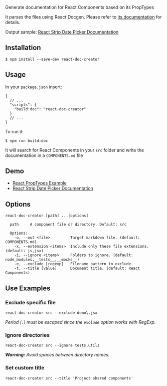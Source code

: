 Generate documentation for React Components based on its PropTypes

It parses the files using React Docgen. Please refer to [its documentation](https://github.com/reactjs/react-docgen#guidelines-for-default-resolvers-and-handlers) for details.

Output sample: [React Strip Date Picker Documentation](https://github.com/crearlink/react-strip-date-picker/blob/develop/DOCUMENTATION.md)

## Installation

`$ npm install --save-dev react-doc-creator`

## Usage

In your `package.json` insert:

```
{
  // ...
  "scripts": {
    "build:doc": "react-doc-creator"
  }
  // ...
}
```

To run it:

`$ npm run build:doc`

It will search for React Components in your `src` folder and write the documentation in a `COMPONENTS.md` file

## Demo

* [React PropTypes Example](https://github.com/crearlink/react-doc-creator/blob/develop/SAMPLE-DOCUMENTATION.md)
* [React Strip Date Picker Documentation](https://github.com/crearlink/react-strip-date-picker/blob/develop/DOCUMENTATION.md)

## Options

```
react-doc-creator [path] ...[options]

  path     A component file or directory. Default: src

  Options:
    -o, --out <file>         Target markdown file. (default: COMPONENTS.md)
    -x, --extension <items>  Include only these file extensions. (default: js,jsx)
    -i, --ignore <items>     Folders to ignore. (default: node_modules,__tests__,__mocks__)
    -e, --exclude [regexp]   Filename pattern to exclude.
    -t, --title [value]      Document title. (default: React Components)
```

## Use Examples

### Exclude specific file
`react-doc-creator src --exclude demo\.jsx`

_Period (`.`) must be escaped since the `exclude` option works with RegExp._

### Ignore directories
`react-doc-creator src --ignore tests,utils`

_**Warning:** Avoid spaces between directory names._

### Set custom title
`react-doc-creator src --title 'Project shared components'`
